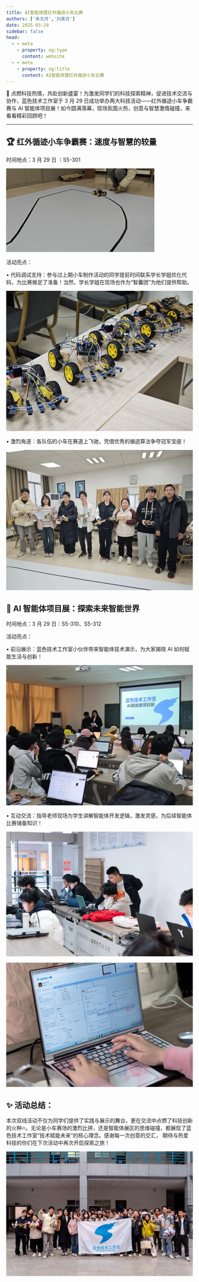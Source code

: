 ```yaml
---
title: AI智能体暨红外循迹小车比赛
authors: ['朱文月','刘美含']
date: 2025-03-29
sidebar: false
head:
  - - meta
    - property: og:type
      content: website
  - - meta
    - property: og:title
      content: AI智能体暨红外循迹小车比赛
---
```


🚀 点燃科技热情，共赴创新盛宴！为激发同学们的科技探索精神，促进技术交流与协作，蓝色技术工作室于 3 月 29 日成功举办两大科技活动——红外循迹小车争霸赛与 AI 智能体项目展！如今圆满落幕，现场氛围火热，创意与智慧激情碰撞，来看看精彩回顾吧！

---

## 🏆 红外循迹小车争霸赛：速度与智慧的较量

时间地点：3 月 29 日 ｜S5-301

![](assets/2025-03-29-tracking-car-and-ai-agent-challenge/img_v3_02lc_a8153abf-f388-4a3a-ad1e-12af65ce105g.gif)

活动亮点：

• 代码调试支持：参与过上期小车制作活动的同学提前时间联系学长学姐优化代码，为比赛做足了准备！当然，学长学姐在现场也作为“智囊团”为他们提供帮助。

![](./assets/2025-03-29-tracking-car-and-ai-agent-challenge/image-1.webp)

• 激烈角逐：各队伍的小车在赛道上飞驰，凭借优秀的循迹算法争夺冠军宝座！

![](./assets/2025-03-29-tracking-car-and-ai-agent-challenge/image-2.webp)

## 🤖 AI 智能体项目展：探索未来智能世界

时间地点：3 月 29 日｜S5-310、S5-312

活动亮点：

• 前沿展示：蓝色技术工作室小伙伴带来智能体技术演示，为大家揭晓 AI 如何赋能生活与创新！

![](./assets/2025-03-29-tracking-car-and-ai-agent-challenge/image-3.webp)

• 互动交流：指导老师现场为学生讲解智能体开发逻辑，激发灵感，为后续智能体比赛储备知识！

![](./assets/2025-03-29-tracking-car-and-ai-agent-challenge/image-4.webp)

![](./assets/2025-03-29-tracking-car-and-ai-agent-challenge/image-5.webp)

## ✨ 活动总结：

本次双线活动不仅为同学们提供了实践与展示的舞台，更在交流中点燃了科技创新的火种🔥。无论是小车赛场的激烈比拼，还是智能体展区的思维碰撞，都展现了蓝色技术工作室“技术赋能未来”的核心理念。感谢每一次创意的交汇， 期待与热爱科技的你们在下次活动中再次开启探索之旅！

![](./assets/2025-03-29-tracking-car-and-ai-agent-challenge/image-6.webp)
